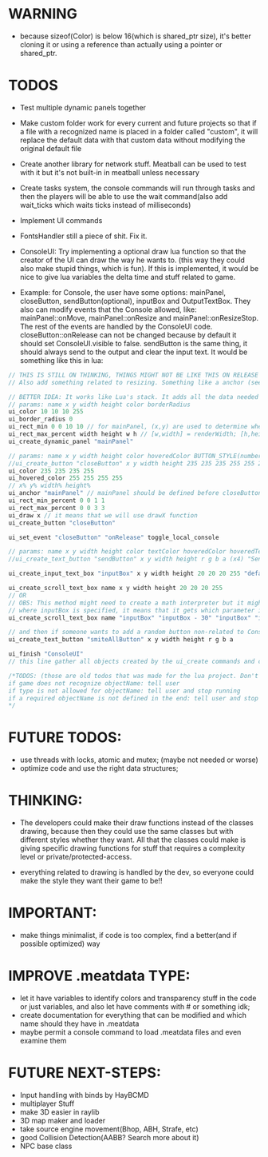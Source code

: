 # WARNING
- because sizeof(Color) is below 16(which is shared_ptr size), it's better cloning it or using a reference than actually using a pointer or shared_ptr.

# TODOS
- Test multiple dynamic panels together

- Make custom folder work for every current and future projects so that if a file with a recognized name is placed in a folder called "custom", it will replace the default data with that custom data without modifying the original default file

- Create another library for network stuff. Meatball can be used to test with it but it's not built-in in meatball unless necessary

- Create tasks system, the console commands will run through tasks and then the players will be able to use the wait command(also add wait_ticks which waits ticks instead of milliseconds)

- Implement UI commands
- FontsHandler still a piece of shit. Fix it.

- ConsoleUI: Try implementing a optional draw lua function so that the creator of the UI can draw the way he wants to. (this way they could also make stupid things, which is fun). If this is implemented, it would be nice to give lua variables the delta time and stuff related to game.

- Example: for Console, the user have some options: mainPanel, closeButton, sendButton(optional), inputBox and OutputTextBox. They also can modify events that the Console allowed, like: mainPanel::onMove, mainPanel::onResize and mainPanel::onResizeStop. The rest of the events are handled by the ConsoleUI code. closeButton::onRelease can not be changed because by default it should set ConsoleUI.visible to false. sendButton is the same thing, it should always send to the output and clear the input text. It would be something like this in lua:
```c++
// THIS IS STILL ON THINKING, THINGS MIGHT NOT BE LIKE THIS ON RELEASE OF THE FIRST VERSION
// Also add something related to resizing. Something like a anchor (see how game engines work).

// BETTER IDEA: It works like Lua's stack. It adds all the data needed and then we call ui_create_button <name> and the data is popped. Any data that is not needed or not recognized, a error is printed but it will still be popped to not ruin any other possible ui object.
// params: name x y width height color borderRadius
ui_color 10 10 10 255
ui_border_radius 0
ui_rect_min 0 0 10 10 // for mainPanel, (x,y) are used to determine where mainPanel can be dragged or resized to
ui_rect_max_percent width height w h // [w,width] = renderWidth; [h,height] = renderHeight
ui_create_dynamic_panel "mainPanel"

// params: name x y width height color hoveredColor BUTTON_STYLE(number)
//ui_create_button "closeButton" x y width height 235 235 235 255 255 255 255 255 1
ui_color 235 235 235 255
ui_hovered_color 255 255 255 255
// x% y% width% height%
ui_anchor "mainPanel" // mainPanel should be defined before closeButton
ui_rect_min_percent 0 0 1 1
ui_rect_max_percent 0 0 3 3 
ui_draw x // it means that we will use drawX function
ui_create_button "closeButton"

ui_set_event "closeButton" "onRelease" toggle_local_console

// params: name x y width height color textColor hoveredColor hoveredTextColor text
//ui_create_text_button "sendButton" x y width height r g b a (x4) "Send"

ui_create_input_text_box "inputBox" x y width height 20 20 20 255 "default text"

ui_create_scroll_text_box name x y width height 20 20 20 255
// OR
// OBS: This method might need to create a math interpreter but it might not bee too hard to do and maybe even the HayBCMD could have already implemented
// where inputBox is specified, it means that it gets which parameter it is(ex: xPosition) and get the member of that object that matches the parameter
ui_create_scroll_text_box name "inputBox" "inputBox - 30" "inputBox" "inputBox"

// and then if someone wants to add a random button non-related to ConsoleUI:
ui_create_text_button "smiteAllButton" x y width height r g b a

ui_finish "ConsoleUI"
// this line gather all objects created by the ui_create commands and create a complete interface with a name that the game might look for and pop from the ui storage and set a defined object using that. Makes sense? I think it's pretty simple to do this. By the way, known objects have to use a specific name so that the game that uses that interface knows who is who

/*TODOS: (those are old todos that was made for the lua project. Don't know if it's still useful now)
if game does not recognize objectName: tell user
if type is not allowed for objectName: tell user and stop running
if a required objectName is not defined in the end: tell user and stop running
*/
```

# FUTURE TODOS:
- use threads with locks, atomic and mutex; (maybe not needed or worse)
- optimize code and use the right data structures;

# THINKING:
- The developers could make their draw functions instead of the classes drawing, because then they could use the same classes but with different styles whether they want. All that the classes could make is giving specific drawing functions for stuff that requires a complexity level or private/protected-access.

- everything related to drawing is handled by the dev, so everyone could make the style they want their game to be!!

# IMPORTANT:
- make things minimalist, if code is too complex, find a better(and if possible optimized) way

# IMPROVE .meatdata TYPE:
- let it have variables to identify colors and transparency stuff in the code or just variables, and also let have comments with # or something idk;
- create documentation for everything that can be modified and which name should they have in .meatdata
- maybe permit a console command to load .meatdata files and even examine them

# FUTURE NEXT-STEPS:
- Input handling with binds by HayBCMD
- multiplayer Stuff
- make 3D easier in raylib
- 3D map maker and loader
- take source engine movement(Bhop, ABH, Strafe, etc)
- good Collision Detection(AABB? Search more about it)
- NPC base class